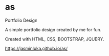 # as
Portfolio Design

A simple portfolio design created by me for fun.

Created with HTML, CSS, BOOTSTRAP, JQUERY.

https://jasminluka.github.io/as/
